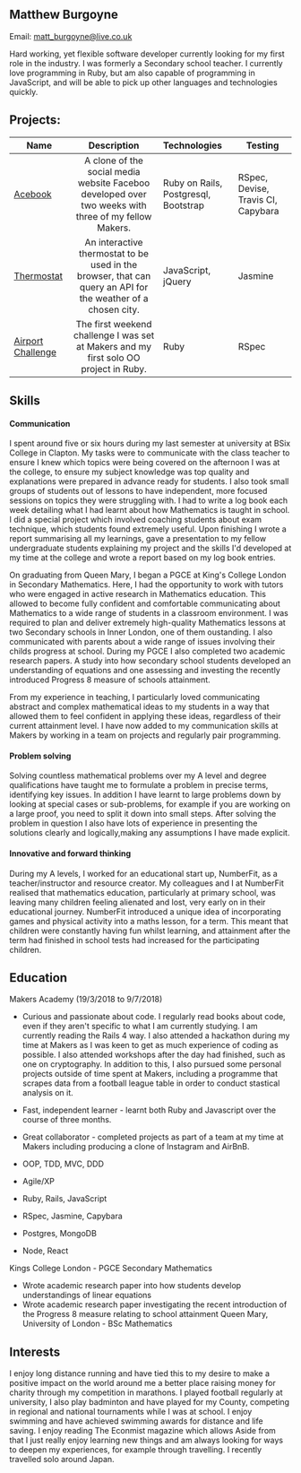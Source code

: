 ## Matthew Burgoyne

Email: matt_burgoyne@live.co.uk

Hard working, yet flexible software developer currently looking for my first role in the industry. I was formerly a Secondary school teacher. I currently love programming in Ruby, but am also capable of programming in JavaScript, and will be able to pick up other languages and technologies quickly.
## Projects:

| Name                       | Description                                                                   | Technologies                     |  Testing                           |
| -------------------------- |:-----------------------------------------------------------------------------:|:-------------------|-------------------|
| [Acebook](https://github.com/mattb20/acebook)      | A clone of the social media website Faceboo developed over two weeks with three of my fellow Makers.                | Ruby on Rails,  Postgresql, Bootstrap              | RSpec, Devise, Travis CI, Capybara      |
| [Thermostat](https://github.com/mattb20/thermostat-1)       | An interactive thermostat to be used in the browser, that can query an API for the weather of a chosen city.                                         | JavaScript, jQuery           | Jasmine                 |
| [Airport Challenge](https://github.com/mattb20/airport_challengeb)            | The first weekend challenge I was set at Makers and my first solo OO project in Ruby.  | Ruby        | RSpec       |   

## Skills

#### Communication
I spent around five or six hours during my last semester at university at BSix College in Clapton. My tasks were to communicate with the class teacher to ensure I knew which topics were being covered
on the afternoon I was at the college, to ensure my subject knowledge was top quality and explanations
were prepared in advance ready for students. I also took small groups of students out of lessons to have 
independent, more focused sessions on topics they were struggling with. I had to write a log book each week detailing what I had learnt about how Mathematics is taught in school. I did a special project which involved coaching students about exam technique, which students found extremely useful. Upon finishing I wrote a report summarising all my learnings, gave a presentation to my fellow undergraduate students explaining my project and the skills I'd developed at my time at the college and wrote a report based on my log book entries.

On graduating from Queen Mary, I began a PGCE at King's College London in Secondary Mathematics.
Here, I had the opportunity to work with tutors who were engaged in active research in Mathematics education.
This allowed to become fully confident and comfortable communicating about Mathematics to a wide range of students in a classroom environment. I was required to plan and deliver extremely high-quality Mathematics lessons at two Secondary schools in Inner London, one of them oustanding. I also communicated with parents about a wide range of issues involving their childs progress at school. During my PGCE I also completed two academic research papers. A study into how secondary school students developed an understanding of equations and one assessing and investing the recently introduced Progress 8 measure of schools attainment.

From my experience in teaching, I particularly loved communicating abstract and complex mathematical ideas to my students in a way that allowed them to feel confident in applying these ideas, regardless of their current attainment level. I have now added to my communication skills at Makers by working in a team on projects and regularly pair programming.

#### Problem solving
Solving countless mathematical problems over my A level and degree qualifications have taught me to formulate a problem in precise terms, identifying key issues. In addition I have learnt to large problems down by looking at special cases or sub-problems, for example if you are working on a large proof, you need to split it down into small steps. After solving the problem in question I also have lots of experience in presenting the solutions clearly and logically,making any assumptions I have made explicit.

#### Innovative and forward thinking

During my A levels, I worked for an educational start up, NumberFit, as a teacher/instructor and resource creator. My colleagues and I at NumberFit realised that mathematics education, particularly at primary school, was leaving many children feeling alienated and lost, very early on in their educational journey. NumberFit introduced a unique idea of incorporating games and physical activity into a maths lesson, for a term. This meant that children were constantly having fun whilst learning, and attainment after the term had finished in school tests had increased for the participating children. 

## Education
Makers Academy (19/3/2018 to 9/7/2018)

- Curious and passionate about code. I regularly read books about code, even if they aren't specific to what I am currently studying. I am currently reading the Rails 4 way. I also attended a hackathon during my time at Makers as I was keen to get as much experience of coding as possible. I also attended workshops after the day had finished, such as one on cryptography.
In addition to this, I also pursued some personal projects outside of time spent at Makers, including a programme that scrapes data from a football league table in order to conduct stastical analysis on it.
- Fast, independent learner - learnt both Ruby and Javascript over the course of three months.
- Great collaborator - completed projects as part of a team at my time at Makers including producing a clone of Instagram and AirBnB.

- OOP, TDD, MVC, DDD
- Agile/XP
- Ruby, Rails, JavaScript
- RSpec, Jasmine, Capybara
- Postgres, MongoDB
- Node, React


Kings College London - PGCE Secondary Mathematics
- Wrote academic research paper into how students develop understandings of linear equations
- Wrote academic research paper investigating the recent introduction of the Progress 8 measure relating to school attainment
Queen Mary, University of London - BSc Mathematics

## Interests

I enjoy long distance running and have tied this to my desire to make a positive impact on the world around me a better place raising money for charity through my competition in marathons. I played football regularly at university, I also play badminton and have played for my County, competing in regional and national tournaments while I was at school. I enjoy swimming and have achieved swimming awards for distance and life saving. I enjoy reading The Econmist magazine which allows
Aside from that I just really enjoy learning new things and am always looking for ways to deepen my experiences, for example through travelling. I recently travelled solo around Japan.

